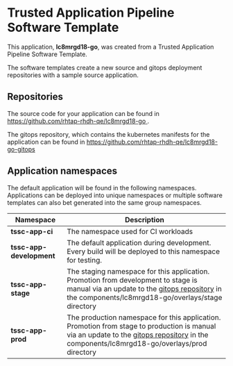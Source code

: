 # Trusted Application Pipeline Software Template

This application, **lc8mrgd18-go**, was created from a Trusted Application Pipeline Software Template.

The software templates create a new source and gitops deployment repositories with a sample source application. 

## Repositories

The source code for your application can be found in [https://github.com/rhtap-rhdh-qe/lc8mrgd18-go ](https://github.com/rhtap-rhdh-qe/lc8mrgd18-go ).
 
The gitops repository, which contains the kubernetes manifests for the application can be found in 
[https://github.com/rhtap-rhdh-qe/lc8mrgd18-go-gitops ](https://github.com/rhtap-rhdh-qe/lc8mrgd18-go-gitops ) 

## Application namespaces 

The default application will be found in the following namespaces. Applications can be deployed into unique namespaces or multiple software templates can also bet generated into the same group namespaces.  

|  Namespace   |  Description   |  
| -------- | -------- |
| **tssc-app-ci** | The namespace used for CI workloads |
| **tssc-app-development** | The default application during development. Every build will be deployed to this namespace for testing. |
| **tssc-app-stage** | The staging namespace for this application. Promotion from development to stage is manual via an update to the [gitops repository](https://github.com/rhtap-rhdh-qe/lc8mrgd18-go-gitops ) in the components/lc8mrgd18-go/overlays/stage directory |
| **tssc-app-prod** | The production namespace for this application. Promotion from stage to production is manual via an update to the [gitops repository](https://github.com/rhtap-rhdh-qe/lc8mrgd18-go-gitops ) in the components/lc8mrgd18-go/overlays/prod directory |